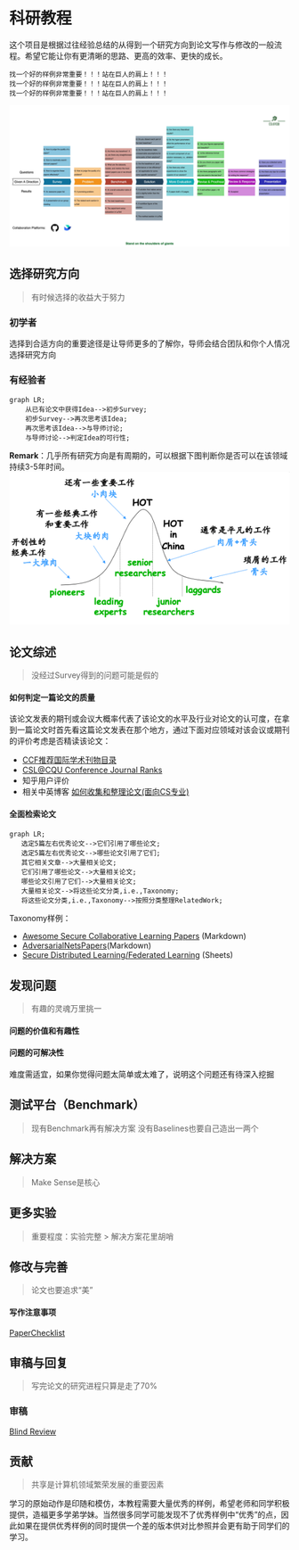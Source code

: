 # 科研教程

这个项目是根据过往经验总结的从得到一个研究方向到论文写作与修改的一般流程。希望它能让你有更清晰的思路、更高的效率、更快的成长。
```
找一个好的样例非常重要！！！站在巨人的肩上！！！
找一个好的样例非常重要！！！站在巨人的肩上！！！
找一个好的样例非常重要！！！站在巨人的肩上！！！
```

![Pipeline](./images/pipeline.jpg)
## 选择研究方向
> 有时候选择的收益大于努力
### 初学者
选择到合适方向的重要途径是让导师更多的了解你，导师会结合团队和你个人情况选择研究方向


### 有经验者
```mermaid
graph LR;
    从已有论文中获得Idea-->初步Survey;
    初步Survey-->再次思考该Idea;
    再次思考该Idea-->与导师讨论;
    与导师讨论-->判定Idea的可行性;
```
**Remark**：几乎所有研究方向是有周期的，可以根据下图判断你是否可以在该领域持续3-5年时间。
![Topic](./images/topic.png)
## 论文综述
> 没经过Survey得到的问题可能是假的
#### 如何判定一篇论文的质量
该论文发表的期刊或会议大概率代表了该论文的水平及行业对论文的认可度，在拿到一篇论文时首先看这篇论文发表在那个地方，通过下面对应领域对该会议或期刊的评价考虑是否精读该论文：
- [CCF推荐国际学术刊物目录](https://www.ccf.org.cn/Academic_Evaluation/By_category/)
- [CSL@CQU Conference Journal Ranks](https://github.com/csl-cqu/Conference-Journal-Ranks)
- 知乎用户评价
- 相关中英博客
[如何收集和整理论文(面向CS专业)](https://ying-zhang.github.io/misc/2016-we-love-paper/)

#### 全面检索论文
```mermaid
graph LR;
   选定5篇左右优秀论文-->它们引用了哪些论文;
   选定5篇左右优秀论文-->哪些论文引用了它们;
   其它相关文章-->大量相关论文;
   它们引用了哪些论文-->大量相关论文;
   哪些论文引用了它们-->大量相关论文;
   大量相关论文-->将这些论文分类,i.e.,Taxonomy;
   将这些论文分类,i.e.,Taxonomy-->按照分类整理RelatedWork;

```

Taxonomy样例：
- [Awesome Secure Collaborative Learning Papers](https://github.com/csl-cqu/Roubst-and-Privacy-preserving-Federated-Learning-System) (Markdown)
- [AdversarialNetsPapers](https://github.com/zhangqianhui/AdversarialNetsPapers)(Markdown)
- [Secure Distributed Learning/Federated Learning](https://docs.google.com/spreadsheets/d/1fzz5dXNo_PFWfoAo2OufYwRqOY4tzeLObm_sBMLpAso/edit?usp=sharing) (Sheets)


## 发现问题
> 有趣的灵魂万里挑一
#### 问题的价值和有趣性

#### 问题的可解决性
难度需适宜，如果你觉得问题太简单或太难了，说明这个问题还有待深入挖掘

## 测试平台（Benchmark）
> 现有Benchmark再有解决方案
> 没有Baselines也要自己造出一两个


## 解决方案
> Make Sense是核心
## 更多实验
> 重要程度：实验完整 > 解决方案花里胡哨
## 修改与完善
> 论文也要追求“美”
#### 写作注意事项

[PaperChecklist](https://github.com/csl-cqu/Paper-Checklist)


## 审稿与回复
> 写完论文的研究进程只算是走了70%

### 审稿

[Blind Review](https://github.com/csl-cqu/Blind-Review)


## 贡献
> 共享是计算机领域繁荣发展的重要因素

学习的原始动作是印随和模仿，本教程需要大量优秀的样例，希望老师和同学积极提供，造福更多学弟学妹。当然很多同学可能发现不了优秀样例中“优秀”的点，因此如果在提供优秀样例的同时提供一个差的版本供对比参照并会更有助于同学们的学习。